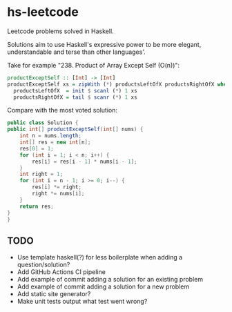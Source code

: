 # hs-leetcode

Leetcode problems solved in Haskell.

Solutions aim to use Haskell's expressive power to be more elegant,
understandable and terse than other languages'.

Take for example "238. Product of Array Except Self (O(n))":

```hs
productExceptSelf :: [Int] -> [Int]
productExceptSelf xs = zipWith (*) productsLeftOfX productsRightOfX where
  productsLeftOfX  = init $ scanl (*) 1 xs
  productsRightOfX = tail $ scanr (*) 1 xs
```

Compare with the most voted solution:

```java
public class Solution {
public int[] productExceptSelf(int[] nums) {
    int n = nums.length;
    int[] res = new int[n];
    res[0] = 1;
    for (int i = 1; i < n; i++) {
        res[i] = res[i - 1] * nums[i - 1];
    }
    int right = 1;
    for (int i = n - 1; i >= 0; i--) {
        res[i] *= right;
        right *= nums[i];
    }
    return res;
}
}
```

## TODO

- Use template haskell(?) for less boilerplate when adding a question/solution?
- Add GitHub Actions CI pipeline
- Add example of commit adding a solution for an existing problem
- Add example of commit adding a solution for a new problem
- Add static site generator?
- Make unit tests output what test went wrong?
